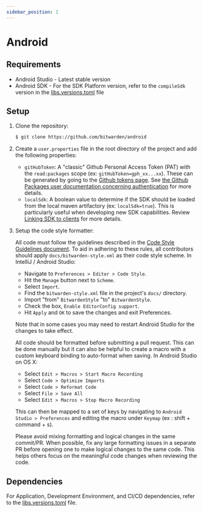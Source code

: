 ```yaml
---
sidebar_position: 1
---
```


# Android

## Requirements

- Android Studio - Latest stable version
- Android SDK - For the SDK Platform version, refer to the `compileSdk` version in the
  [libs.versions.toml](https://github.com/bitwarden/android/blob/main/gradle/libs.versions.toml)
  file

## Setup

1. Clone the repository:

   ```sh
   $ git clone https://github.com/bitwarden/android
   ```

2. Create a `user.properties` file in the root directory of the project and add the following
   properties:

   - `gitHubToken`: A "classic" Github Personal Access Token (PAT) with the `read:packages` scope
     (ex: `gitHubToken=gph_xx...xx`). These can be generated by going to the
     [Github tokens page](https://github.com/settings/tokens). See
     [the Github Packages user documentation concerning authentication](https://docs.github.com/en/packages/working-with-a-github-packages-registry/working-with-the-gradle-registry#authenticating-to-github-packages)
     for more details.
   - `localSdk`: A boolean value to determine if the SDK should be loaded from the local maven
     artifactory (ex: `localSdk=true`). This is particularly useful when developing new SDK
     capabilities. Review
     [Linking SDK to clients](https://contributing.bitwarden.com/getting-started/sdk/#linking-the-sdk-to-clients)
     for more details.

3. Setup the code style formatter:

   All code must follow the guidelines described in the
   [Code Style Guidelines document](docs/STYLE_AND_BEST_PRACTICES.md). To aid in adhering to these
   rules, all contributors should apply `docs/bitwarden-style.xml` as their code style scheme. In
   IntelliJ / Android Studio:

   - Navigate to `Preferences > Editor > Code Style`.
   - Hit the `Manage` button next to `Scheme`.
   - Select `Import`.
   - Find the `bitwarden-style.xml` file in the project's `docs/` directory.
   - Import "from" `BitwardenStyle` "to" `BitwardenStyle`.
   - Check the box, `Enable EditorConfig support`.
   - Hit `Apply` and `OK` to save the changes and exit Preferences.

   Note that in some cases you may need to restart Android Studio for the changes to take effect.

   All code should be formatted before submitting a pull request. This can be done manually but it
   can also be helpful to create a macro with a custom keyboard binding to auto-format when saving.
   In Android Studio on OS X:

   - Select `Edit > Macros > Start Macro Recording`
   - Select `Code > Optimize Imports`
   - Select `Code > Reformat Code`
   - Select `File > Save All`
   - Select `Edit > Macros > Stop Macro Recording`

   This can then be mapped to a set of keys by navigating to `Android Studio > Preferences` and
   editing the macro under `Keymap` (ex : shift + command + s).

   Please avoid mixing formatting and logical changes in the same commit/PR. When possible, fix any
   large formatting issues in a separate PR before opening one to make logical changes to the same
   code. This helps others focus on the meaningful code changes when reviewing the code.

## Dependencies

For Application, Development Environment, and CI/CD dependencies, refer to the
[libs.versions.toml](https://github.com/bitwarden/android/blob/main/gradle/libs.versions.toml) file.
